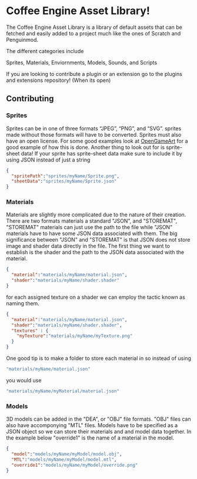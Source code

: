 # Coffee Engine Asset Library!
The Coffee Engine Asset Library is a library of default assets that can be fetched and easily added to a project much like the ones of Scratch and Penguinmod.

The different categories include

Sprites,
Materials,
Enviornments,
Models,
Sounds,
and Scripts

If you are looking to contribute a plugin or an extension go to the plugins and extensions repository! (When its open)

## Contributing
### Sprites
Sprites can be in one of three formats “JPEG”, “PNG”, and “SVG”. sprites made without those formats will have to be converted. Sprites must also have an open license. For some good examples look at [OpenGameArt](https://opengameart.org/) for a good example of how this is done. Another thing to look out for is sprite-sheet data! If your sprite has sprite-sheet data make sure to include it by using JSON instead of just a string
```json
{
  "spritePath":"sprites/myName/Sprite.png",
  "sheetData":"sprites/myName/Sprite.json"
}
```

### Materials
Materials are slightly more complicated due to the nature of their creation. There are two formats materials a standard "JSON", and "STOREMAT",
"STOREMAT" materials can just use the path to the file while "JSON" materials have to have some JSON data associated with them. The big significance between "JSON" and "STOREMAT" is that JSON does not store image and shader data directly in the file. The first thing we want to establish is the shader and the path to the JSON data associated with the material.
```json
{
  "material":"materials/myName/material.json",
  "shader":"materials/myName/shader.shader"
}
```
for each assigned texture on a shader we can employ the tactic known as naming them.
```json
{
  "material":"materials/myName/material.json",
  "shader":"materials/myName/shader.shader",
  "textures" : {
    "myTexture":"materials/myName/myTexture.png"
  }
}
```
One good tip is to make a folder to store each material in so instead of using
```js
"materials/myName/material.json"
```
you would use
```js
"materials/myName/myMaterial/material.json"
```

### Models
3D models can be added in the "DEA", or "OBJ" file formats. "OBJ" files can also have accomponying "MTL" files.
Models have to be specified as a JSON object so we can store their materials and and model data together.
In the example below "override1" is the name of a material in the model.
```json
{
  "model":"models/myName/myModel/model.obj",
  "MTL":"models/myName/myModel/model.mtl",
  "override1":"models/myName/myModel/override.png"
}
```
